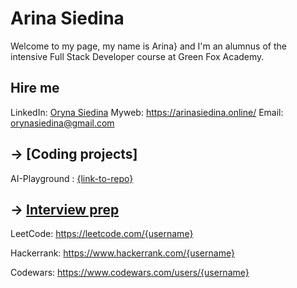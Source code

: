 # Arina Siedina

Welcome to my page, my name is Arina} and I'm an alumnus of the intensive Full Stack Developer course at Green Fox Academy.

## Hire me
LinkedIn: [Oryna Siedina](https://www.linkedin.com/in/siedina-oryna-43a539286/)
Myweb: https://arinasiedina.online/
Email: orynasiedina@gmail.com

## &rarr; [Coding projects]
AI-Playground : [{link-to-repo}](https://github.com/OrynaSiedina/AIplayground)

## &rarr; [Interview prep](https://github.com/green-fox-academy/teaching-materials/tree/master/interview)
LeetCode: https://leetcode.com/{username}

Hackerrank: https://www.hackerrank.com/{username}

Codewars: https://www.codewars.com/users/{username}



